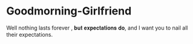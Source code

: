 # Goodmorning-Girlfriend
Well nothing lasts forever , 𝐛𝐮𝐭 𝐞𝐱𝐩𝐞𝐜𝐭𝐚𝐭𝐢𝐨𝐧𝐬 𝐝𝐨, and I want you to nail all their expectations. 
